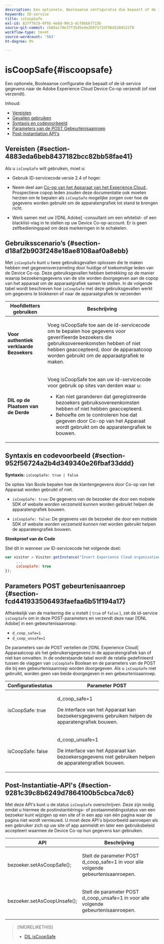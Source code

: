 ```yaml
---
description: Een optionele, Booleaanse configuratie die bepaalt of de id-service gegevens naar de Adobe Experience Cloud Device Co-op verzendt (of niet verzendt).
keywords: ID-service
title: isCoopSafe
exl-id: 827f7819-9f95-4e8d-90c3-dcf86b67715b
source-git-commit: cb89ac70e37f35d5e4e2b971f2df9645304522f8
workflow-type: tm+mt
source-wordcount: '563'
ht-degree: 0%

---
```


# isCoopSafe{#iscoopsafe}

Een optionele, Booleaanse configuratie die bepaalt of de id-service gegevens naar de Adobe Experience Cloud Device Co-op verzendt (of niet verzendt).

Inhoud:

<ul class="simplelist"> 
 <li> <a href="../../library/function-vars/coopsafe.md#section-4883eda6beb8437182bcc82bb58fae41" format="dita" scope="local"> Vereisten </a> </li> 
 <li> <a href="../../library/function-vars/coopsafe.md#section-d18af2b903f248e18ae8108aaf0a8ebb" format="dita" scope="local"> Gevallen gebruiken </a> </li> 
 <li> <a href="../../library/function-vars/coopsafe.md#section-952f56724a2b4d349340e26fbaf33ddd" format="dita" scope="local"> Syntaxis en codevoorbeeld </a> </li> 
 <li> <a href="../../library/function-vars/coopsafe.md#section-fcd441933506493faefaa6b51f194a17" format="dita" scope="local"> Parameters van de POST Gebeurtenisaanroep </a> </li> 
 <li> <a href="../../library/function-vars/coopsafe.md#section-9281c39c8b6249d7864100b5cbca7dc6" format="dita" scope="local"> Post-Instantiation API's </a> </li> 
</ul>

## Vereisten {#section-4883eda6beb8437182bcc82bb58fae41}

Als u `isCoopSafe` wilt gebruiken, moet u:

* Gebruik ID-servicecode versie 2.4 of hoger.
* Neem deel aan [ Co-op van het Apparaat van het Experience Cloud ](https://experienceleague.adobe.com/docs/device-co-op/using/about/overview.html). Prospectieve copop leden zouden deze documentatie ook moeten herzien om te bepalen als `isCoopSafe` mogelijke zorgen over hoe de gegevens worden gebruikt om de apparatengrafiek tot stand te brengen richt.

* Werk samen met uw [!DNL Adobe] -consultant om een whitelist- of een blacklist-vlag in te stellen op uw Device Co-op-account. Er is geen zelfbedieningspad om deze markeringen in te schakelen.

## Gebruiksscenario’s {#section-d18af2b903f248e18ae8108aaf0a8ebb}

Met `isCoopSafe` kunt u twee gebruiksgevallen oplossen die te maken hebben met gegevensverzameling door huidige of toekomstige leden van de Device Co-op. Deze gebruiksgevallen hebben betrekking op de manier waarop bezoekersgegevens van de site worden doorgegeven aan de copop van het apparaat om de apparaatgrafiek samen te stellen. In de volgende tabel wordt beschreven hoe `isCoopSafe` met deze gebruiksgevallen werkt om gegevens te blokkeren of naar de apparaatgrafiek te verzenden

<table id="table_A24C63D2A21F47EDBAC8FA5E7BE888D8"> 
 <thead> 
  <tr> 
   <th colname="col1" class="entry"> Hoofdletters gebruiken </th> 
   <th colname="col2" class="entry"> Beschrijving </th> 
  </tr> 
 </thead>
 <tbody> 
  <tr> 
   <td colname="col1"> <p> <b> Voor authentiek verklaarde Bezoekers </b> </p> </td> 
   <td colname="col2"> <p>Voeg <span class="codeph"> isCoopSafe </span> toe aan de id-servicecode om te bepalen hoe gegevens voor geverifieerde bezoekers die gebruiksovereenkomsten hebben of niet hebben geaccepteerd, door de apparaatcoop worden gebruikt om de apparaatgrafiek te maken. </p> </td> 
  </tr> 
  <tr> 
   <td colname="col1"> <p> <b> DIL op de Plaatsen van de Derde </b> </p> </td> 
   <td colname="col2"> <p>Voeg <span class="codeph"> isCoopSafe </span> toe aan uw id-servicecode voor gebruik op sites van derden waar u: </p> <p> 
     <ul id="ul_C27BB26510314834A2A7CD99D46DA4AC"> 
      <li id="li_4E6AE574F18646F09C0CF4553EEA1A9E">Kan niet garanderen dat geregistreerde bezoekers gebruiksovereenkomsten hebben of niet hebben geaccepteerd. </li> 
      <li id="li_26D0561BF32B4278B0A6B5082C17FED8">Behoefte om te controleren hoe dat gegeven door Co-op van het Apparaat wordt gebruikt om de apparatengrafiek te bouwen. </li> 
     </ul> </p> </td> 
  </tr> 
 </tbody> 
</table>

## Syntaxis en codevoorbeeld {#section-952f56724a2b4d349340e26fbaf33ddd}

**Syntaxis:** `isCoopSafe: true | false`

De opties Van Boole bepalen hoe de klantengegevens door Co-op van het Apparaat worden gebruikt of niet.

* `isCoopSafe: true`: De gegevens van de bezoeker die door een mobiele SDK of website *worden verzameld kunnen* worden gebruikt helpen de apparatengrafiek bouwen.

* `isCoopSafe: false`: De gegevens van de bezoeker die door een mobiele SDK of website *worden verzameld kunnen* niet worden gebruikt helpen de apparatengrafiek bouwen.

**Steekproef van de Code**

Stel dit in wanneer uw ID-servicecode het volgende doet:

```js
var visitor = Visitor.getInstance("Insert Experience Cloud organization ID here",{ 
     ... 
     isCoopSafe: true 
});
```

## Parameters POST gebeurtenisaanroep {#section-fcd441933506493faefaa6b51f194a17}

Afhankelijk van de markering die u instelt ( `true` of `false` ), zet de id-service `isCoopSafe` om in deze POST-parameters en verzendt deze naar [!DNL Adobe] in een gebeurtenisaanroep:

* `d_coop_safe=1`
* `d_coop_unsafe=1`

De parameters van de POST vertellen de [!DNL Experience Cloud] Apparaatcoop als het gebruikersgegevens in de apparatengrafiek kan of niet kan omvatten. In de onderstaande tabel wordt de relatie gedefinieerd tussen de vlaggen van `isCoopSafe` Boolean en de parameters van de POST die bij een gebeurtenisaanroep worden doorgegeven. Als u `isCoopSafe` niet gebruikt, worden geen van beide doorgegeven in een gebeurtenisaanroep.

<table id="table_0A544534CA904F4D9836A34B8C1EACBB"> 
 <thead> 
  <tr> 
   <th colname="col1" class="entry"> Configuratiestatus </th> 
   <th colname="col2" class="entry"> Parameter POST </th> 
  </tr> 
 </thead>
 <tbody> 
  <tr> 
   <td colname="col1"> <p> <span class="codeph"> isCoopSafe: true </span> </p> </td> 
   <td colname="col2"> <p> <span class="codeph"> d_coop_safe=1 </span> </p> <p>De interface van het Apparaat kan bezoekersgegevens gebruiken helpen de apparatengrafiek bouwen. </p> </td> 
  </tr> 
  <tr> 
   <td colname="col1"> <p> <span class="codeph"> isCoopSafe: false </span> </p> </td> 
   <td colname="col2"> <p> <span class="codeph"> d_coop_unsafe=1 </span> </p> <p>De interface van het Apparaat kan bezoekersgegevens niet gebruiken helpen de apparatengrafiek bouwen. </p> </td> 
  </tr> 
 </tbody> 
</table>

## Post-Instantiatie-API&#39;s {#section-9281c39c8b6249d7864100b5cbca7dc6}

Met deze API&#39;s kunt u de status `isCoopSafe` overschrijven. Deze zijn nodig omdat u hiermee de postinstantiërings- of postaanmeldingsstatus van een bezoeker kunt wijzigen op een site of in een app van één pagina waar de pagina niet wordt vernieuwd. U moet deze API&#39;s bijvoorbeeld aanroepen als een gebruiker zich op uw site of app aanmeldt en later een gebruiksbeleid accepteert waarmee de Device Co-op hun gegevens kan gebruiken.

<table id="table_BAA96B1F82BE48C3A61A1AF1367BA45C"> 
 <thead> 
  <tr> 
   <th colname="col1" class="entry"> API </th> 
   <th colname="col2" class="entry"> Beschrijving </th> 
  </tr> 
 </thead>
 <tbody> 
  <tr> 
   <td colname="col1"> <p> <span class="codeph"> bezoeker.setAsCoopSafe(); </span> </p> </td> 
   <td colname="col2"> <p>Stelt de parameter POST <span class="codeph"> d_coop_safe=1 </span> in voor alle volgende gebeurtenisaanroepen. </p> </td> 
  </tr> 
  <tr> 
   <td colname="col1"> <p> <span class="codeph"> bezoeker.setAsCoopUnsafe(); </span> </p> </td> 
   <td colname="col2"> <p>Stelt de parameter POST <span class="codeph"> d_coop_unsafe=1 </span> in voor alle volgende gebeurtenisaanroepen. </p> </td> 
  </tr> 
 </tbody> 
</table>

<!--
Wiki page https://wiki.corp.adobe.com/x/RCfFTg
-->

>[!MORELIKETHIS]
>
>* [ DIL isCoopSafe ](https://experienceleague.adobe.com/docs/audience-manager/user-guide/dil-api/class-level-dil-methods/dil-coopsafe.html)
